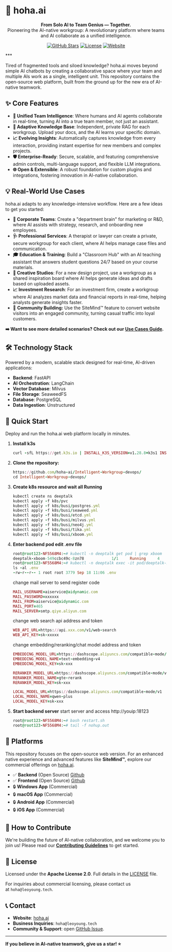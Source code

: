 # 🤖 hoha.ai

<p align="center"> <strong>From Solo AI to Team Genius — Together.
</strong><br /> Pioneering the AI-native workgroup: A revolutionary platform where teams and AI collaborate as a unified intelligence. </p> <p align="center"> <a href="https://github.com/hoha-ai/Intelligent-Workgroup-devops/stargazers"><img src="https://img.shields.io/github/stars/hoha-ai/Intelligent-Workgroup-devops?style=social" alt="GitHub Stars"></a> <a href="https://github.com/hoha-ai/Intelligent-Workgroup-devops/blob/master/LICENSE"><img src="https://img.shields.io/github/license/hoha-ai/Intelligent-Workgroup-devops?style=flat-square&color=blue" alt="License"></a> <a href="https://hoha.ai"><img src="https://img.shields.io/badge/Website-hoha.ai-green?style=flat-square" alt="Website"></a> </p>
***

Tired of fragmented tools and siloed knowledge? hoha.ai moves beyond simple AI chatbots by creating a collaborative space where your team and multiple AIs work as a single, intelligent unit. This repository contains the open-source web platform, built from the ground up for the new era of AI-native teamwork.

## ✨ Core Features

*   **🤝 Unified Team Intelligence**: Where humans and AI agents collaborate in real-time, turning AI into a true team member, not just an assistant.
*   **🧠 Adaptive Knowledge Base**: Independent, private RAG for each workgroup. Upload your docs, and the AI learns your specific domain.
*   **📈 Evolving Insights**: Automatically captures knowledge from every interaction, providing instant expertise for new members and complex projects.
*   **🛡️ Enterprise-Ready**: Secure, scalable, and featuring comprehensive admin controls, multi-language support, and flexible LLM integrations.
*   **🌐 Open & Extensible**: A robust foundation for custom plugins and integrations, fostering innovation in AI-native collaboration.

## 💡 Real-World Use Cases

hoha.ai adapts to any knowledge-intensive workflow. Here are a few ideas to get you started:

*   **🏢 Corporate Teams**: Create a "department brain" for marketing or R\&D, where AI assists with strategy, research, and onboarding new employees.
*   **🩺 Professional Services**: A therapist or lawyer can create a private, secure workgroup for each client, where AI helps manage case files and communication.
*   **🎓 Education & Training**: Build a "Classroom Hub" with an AI teaching assistant that answers student questions 24/7 based on your course materials.
*   **🎨 Creative Studios**: For a new design project, use a workgroup as a shared inspiration board where AI helps generate ideas and drafts based on uploaded assets.
*   **📈 Investment Research**: For an investment firm, create a workgroup where AI analyzes market data and financial reports in real-time, helping analysts generate insights faster.
*   👥 **Community Building:** Use the SiteMind™ feature to convert website visitors into an engaged community, turning casual traffic into loyal customers.

**➡️ Want to see more detailed scenarios? Check out our [Use Cases Guide](https://demo.hoha.ai:18124/to-case_study.md).** 

## 🛠️ Technology Stack

Powered by a modern, scalable stack designed for real-time, AI-driven applications:

*   **Backend**: FastAPI
*   **AI Orchestration**: LangChain
*   **Vector Database**: Milvus
*   **File Storage**: SeaweedFS
*   **Database**: PostgreSQL
*   **Data Ingestion**: Unstructured

## 🚀 Quick Start

Deploy and run the hoha.ai web platform locally in minutes.
1.  **Install k3s**
    ```ruby
    curl -sfL https://get.k3s.io | INSTALL_K3S_VERSION=v1.28.8+k3s1 INSTALL_K3S_EXEC="--disable traefik --kube-apiserver-arg service-node-port-range=20-65535" sh -
    ```
2.  **Clone the repository:**
    ```ruby
    https://github.com/hoha-ai/Intelligent-Workgroup-devops/
    cd Intelligent-Workgroup-devops/
    ```
3.  **Create k8s resource and wait all Running**
    ```ruby
    kubectl create ns deeptalk
    kubectl apply -f k8s/pvc
    kubectl apply -f k8s/busi/postgres.yml
    kubectl apply -f k8s/busi/seaweed.yml
    kubectl apply -f k8s/busi/etcd.yml
    kubectl apply -f k8s/busi/milvus.yml
    kubectl apply -f k8s/busi/neo4j.yml
    kubectl apply -f k8s/busi/tika.yml
    kubectl apply -f k8s/busi/xboom.yml
    ```
5.  **Enter backend pod edit .env file**
    ```ruby
    root@root123-NF5568M4:~# kubectl -n deeptalk get pod | grep xboom
    deeptalk-xboom-549ccbc49c-8zn78            1/1     Running     4              126d
    root@root123-NF5568M4:~# kubectl -n deeptalk exec -it pod/deeptalk-xboom-549ccbc49c-8zn78 -- bash
    ls -al .env
    -rw-r--r-- 1 root root 3779 Sep 18 11:06 .env
    ```
    change mail server to send register code
    ```ruby
    MAIL_USERNAME=aiservice@aidynamic.com
    MAIL_PASSWORD=xxxxxx
    MAIL_FROM=aiservice@aidynamic.com
    MAIL_PORT=465
    MAIL_SERVER=smtp.qiye.aliyun.com
    ```
    change web search api address and token
    ```ruby
    WEB_API_URL=https://api.xxx.com/v1/web-search
    WEB_API_KEY=sk-xxxxx
    ```
    change embedding/reranking/chat model address and token
    ```ruby
    EMBEDDING_MODEL_URL=https://dashscope.aliyuncs.com/compatible-mode/v1
    EMBEDDING_MODEL_NAME=text-embedding-v4
    EMBEDDING_MODEL_KEY=sk-xxx

    RERANKER_MODEL_URL=https://dashscope.aliyuncs.com/compatible-mode/v1
    RERANKER_MODEL_NAME=gte-rerank
    RERANKER_MODEL_KEY=sk-xxx

    LOCAL_MODEL_URL=https://dashscope.aliyuncs.com/compatible-mode/v1
    LOCAL_MODEL_NAME=qwen-plus
    LOCAL_MODEL_KEY=sk-xxx
    ```
7.  **Start backend server**
    start server and access http://youip:18123
    ```ruby
    root@root123-NF5568M4:~# bash restart.sh
    root@root123-NF5568M4:~# tail -f nohup.out
    ```
## 📱 Platforms

This repository focuses on the open-source web version. For an enhanced native experience and advanced features like **SiteMind™**, explore our commercial offerings on [hoha.ai](https://hoha.ai/).

*   ✅ **Backend** (Open Source)  [Github](https://github.com/hoha-ai/Intelligent-Workgroup-backend)
*   ✅ **Frontend** (Open Source)  [Github](https://github.com/hoha-ai/Intelligent-Workgroup-frontend)
*   🔒 **Windows App** (Commercial)
*   🔒 **macOS App** (Commercial)
*   🔒 **Android App** (Commercial)
*   🔒 **iOS App** (Commercial)

## 🤝 How to Contribute

We're building the future of AI-native collaboration, and we welcome you to join us! Please read our **[Contributing Guidelines](https://sider.ai/zh-CN/CONTRIBUTING.md)** to get started.

## 📄 License

Licensed under the **Apache License 2.0**. Full details in the [LICENSE](https://github.com/hoha-ai/Intelligent-Workgroup-devops/blob/master/LICENSE) file.

For inquiries about commercial licensing, please contact us at `hoha@leoyoung.tech`.

## 📞 Contact

*   **Website**: [hoha.ai](https://hoha.ai/)
*   **Business Inquiries**: `hoha@leoyoung.tech`
*   **Community & Support**: open [GitHub Issue](https://github.com/hoha-ai/Intelligent-Workgroup-devops/issues).

***

**If you believe in AI-native teamwork, give us a star! ⭐**
